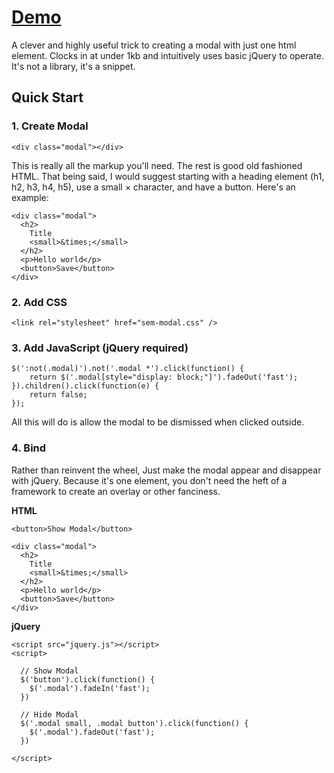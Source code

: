 # [Demo](http://codepen.io/ajkochanowicz/pen/peuFE)

A clever and highly useful trick to creating a modal with just one html element. Clocks in at under 1kb and intuitively uses basic jQuery to operate. It's not a library, it's a snippet.

Quick Start
-----------

### 1. Create Modal

    <div class="modal"></div>
	
This is really all the markup you'll need. The rest is good old fashioned HTML.
That being said, I would suggest starting with a heading element (h1, h2, h3, h4, h5), use a small &times; character, and have a button. Here's an example:
	
    <div class="modal">
      <h2>
      	Title
      	<small>&times;</small>
      </h2>
      <p>Hello world</p>
      <button>Save</button>
    </div>
    
### 2. Add CSS

    <link rel="stylesheet" href="sem-modal.css" />

### 3. Add JavaScript (jQuery required)

	$(':not(.modal)').not('.modal *').click(function() {
		return $('.modal[style="display: block;"]').fadeOut('fast');
	}).children().click(function(e) {
		return false;
	});
	
	
All this will do is allow the modal to be dismissed when clicked outside.

### 4. Bind

Rather than reinvent the wheel, Just make the modal appear and disappear with jQuery. Because it's one element, you don't need the heft of a framework to create an overlay or other fanciness.
	
**HTML**
	
    <button>Show Modal</button>

    <div class="modal">
      <h2>
      	Title
      	<small>&times;</small>
      </h2>
      <p>Hello world</p>
      <button>Save</button>
    </div>
	
**jQuery**
	
    <script src="jquery.js"></script>
    <script>

      // Show Modal
      $('button').click(function() {
        $('.modal').fadeIn('fast');
      })

      // Hide Modal
      $('.modal small, .modal button').click(function() {
        $('.modal').fadeOut('fast');
      })

    </script>
